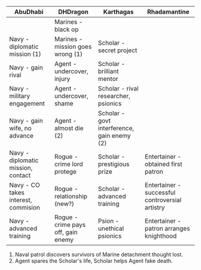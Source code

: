 
| AbuDhabi | DHDragon | Karthagas | Rhadamantine |
|----------|----------|-----------|--------------|
|                                     |Marines - black op                 |                                           ||
|Navy - diplomatic mission (1)        |Marines - mission goes wrong (1)   |Scholar - secret project                   ||
|Navy - gain rival                    |Agent - undercover, injury         |Scholar - brilliant mentor                 ||
|Navy - military engagement           |Agent - undercover, shame          |Scholar - rival researcher, psionics       ||
|Navy - gain wife, no advance         |Agent - almost die (2)             |Scholar - govt interference, gain enemy (2)||
|Navy - diplomatic mission, contact   |Rogue - crime lord protege         |Scholar - prestigious prize                |Entertainer - obtained first patron|
|Navy - CO takes interest, commision  |Rogue - relationship (new?)        |Scholar - advanced training                |Entertainer - successful controversial artistry|
|Navy - advanced training             |Rogue - crime pays off, gain enemy |Psion - unethical psionics                 |Entertainer - patron arranges knighthood|

1. Naval patrol discovers survivors of Marine detachment thought lost.
2. Agent spares the Scholar's life, Scholar helps Agent fake death.
